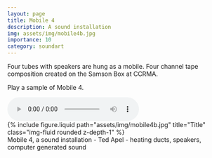 ```yaml
---
layout: page
title: Mobile 4
description: A sound installation 
img: assets/img/mobile4b.jpg
importance: 10
category: soundart
---
```


Four tubes with speakers are hung as a mobile. Four channel tape composition created on the Samson Box at CCRMA.
    
Play a sample of Mobile 4.

<audio controls="controls" >
<source src="sound/mobile4.ogg" type="audio/ogg"/>
<source src="sound/mobile4.mp3" type="audio/mpeg"/>
</audio>


<div class="row">
    <div class="col-sm mt-3 mt-md-0">
        {% include figure.liquid path="assets/img/mobile4b.jpg" title="Title" class="img-fluid rounded z-depth-1" %}
    </div>
</div>
<div class="caption">
    Mobile 4, a sound installation - Ted Apel - heating ducts, speakers, computer generated sound

    
</div>



